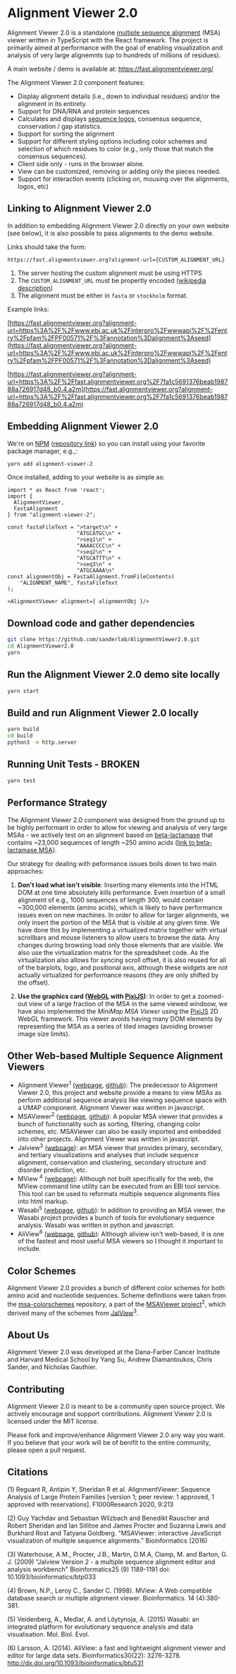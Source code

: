 # Alignment Viewer 2.0

Alignment Viewer 2.0 is a standalone [multiple sequence alignment](https://en.wikipedia.org/wiki/Multiple_sequence_alignment) (MSA) viewer written in TypeScript with the React framework. The project is primarily aimed at performance with the goal of enabling visualization and analysis of very
large alignemnts (up to hundreds of millions of residues).

A main website / demo is available at: https://fast.alignmentviewer.org/

The Alignment Viewer 2.0 component features:

- Display alignment details (i.e., down to individual residues) and/or the alignment in its entirety.
- Support for DNA/RNA and protein sequences
- Calculates and displays [sequence logos](https://en.wikipedia.org/wiki/Sequence_logo), consensus sequence, conservation / gap statistics.
- Support for sorting the alignment
- Support for different styling options including color schemes and selection of which residues to color (e.g., only those that match the consensus sequences).
- Client side only - runs in the browser alone.
- View can be customized, removing or adding only the pieces needed.
- Support for interaction events (clicking on, mousing over the alignments, logos, etc)

## Linking to Alignment Viewer 2.0

In addition to embedding Alignment Viewer 2.0 directly on your own website (see below), it is also possible to pass alignments to the demo website.

Links should take the form:

`https://fast.alignmentviewer.org?alignment-url={CUSTOM_ALIGNMENT_URL}`

1. The server hosting the custom alignment must be using HTTPS
2. The `CUSTOM_ALIGNMENT_URL` must be propertly encoded ([wikipedia description](https://en.wikipedia.org/wiki/Query_string#URL_encoding))
3. The alignment must be either in `fasta` or `stockholm` format.

Example links:

[https://fast.alignmentviewer.org?alignment-url=https%3A%2F%2Fwww.ebi.ac.uk%2Finterpro%2Fwwwapi%2F%2Fentry%2Fpfam%2FPF00571%2F%3Fannotation%3Dalignment%3Aseed](https://fast.alignmentviewer.org?alignment-url=https%3A%2F%2Fwww.ebi.ac.uk%2Finterpro%2Fwwwapi%2F%2Fentry%2Fpfam%2FPF00571%2F%3Fannotation%3Dalignment%3Aseed)

[https://fast.alignmentviewer.org?alignment-url=https%3A%2F%2Ffast.alignmentviewer.org%2F7fa1c5691376beab198788a726917d48_b0.4.a2m](https://fast.alignmentviewer.org?alignment-url=https%3A%2F%2Ffast.alignmentviewer.org%2F7fa1c5691376beab198788a726917d48_b0.4.a2m)


## Embedding Alignment Viewer 2.0

We're on [NPM](https://www.npmjs.com/) ([repository link](https://https://www.npmjs.com/package/alignment-viewer-2/)) so you can install using your favorite package manager, e.g.,:

```sh
yarn add alignment-viewer-2
```

Once installed, adding to your website is as simple as:

```JSX
import * as React from 'react';
import { 
  AlignmentViewer, 
  FastaAlignment
} from "alignment-viewer-2";

const fastaFileText = ">target\n" +
                      "ATGCATGC\n" +
                      ">seq1\n" +
                      "AAAACCCC\n" +
                      ">seq2\n" +
                      "ATGCATTT\n" +
                      ">seq3\n" +
                      "ATGCAAAA\n"
const alignmentObj = FastaAlignment.fromFileContents(
    "ALIGNMENT_NAME", fastaFileText
);

<AlignmentViewer alignment={ alignmentObj }/>
```

## Download code and gather dependencies

```sh
git clone https://github.com/sanderlab/AlignmentViewer2.0.git
cd AlignmentViewer2.0
yarn
```

## Run the Alignment Viewer 2.0 demo site locally
```sh
yarn start
```

## Build and run Alignment Viewer 2.0 locally
```sh
yarn build
cd build
python3 -m http.server
```


## Running Unit Tests - **BROKEN**
```sh
yarn test
```

## Performance Strategy

The Alignment Viewer 2.0 component was designed from the ground up to be highly performant in order to allow for viewing and analysis of very large MSAs - we actively test on an alignment based on [beta-lactamase](https://en.wikipedia.org/wiki/Beta-lactamase) that contains ~23,000
sequences of length ~250 amino acids ([link to beta-lactamase MSA](https://raw.githubusercontent.com/sanderlab/AlignmentViewer2.0/master/public/7fa1c5691376beab198788a726917d48_b0.4.a2m)).

Our strategy for dealing with peformance issues boils down to two main approaches:

1. **Don't load what isn't visible**: Inserting many elements into the HTML DOM at one time absolutely kills performance. Even insertion of a small alignment of e.g., 1000 sequences of length 300, would contain ~300,000 elements (amino acids), which is likely to have performance issues even on new machines. In order to allow for larger alignments, we only insert the portion of the MSA that is visible at any given time. We have done this by implementing a virtualized matrix together with virtual scrollbars and mouse listeners to allow users to browse the data. Any changes during browsing load only those elements that are visible. We also use the virtualization matrix for the spreadsheet code. As the virtualization also allows for syncing scroll offset, it is also reused for all of the barplots, logo, and positional axis, although these widgets are not actually virtualized for performance reasons (they are only shifted by the offset).

2. **Use the graphics card ([WebGL](https://get.webgl.org/) with [PixiJS](https://www.pixijs.com/))**: In order to get a zoomed-out view of a large fraction of the MSA in the same viewed windoow, we have also implemented the _MiniMap MSA Viewer_ using the [PixiJS](https://www.pixijs.com/) 2D WebGL framework. This viewer avoids having many DOM elements by representing the MSA as a series of tiled images (avoiding browser image size limits).

## Other Web-based Multiple Sequence Alignment Viewers

- Alignment Viewer<sup>1</sup> ([webpage](https://alignmentviewer.org/), [github](https://github.com/sanderlab/alignmentviewer)): The predecessor to Alignment Viewer 2.0, this project and website provide a means to view MSAs as perform additional sequence analysis like viewing sequence space with a UMAP component. Alignment Viewer was written in javascript.
- MSAViewer<sup>2</sup> ([webpage](http://msa.biojs.net), [github](https://github.com/wilzbach/msa)): A popular MSA viewer that provides a bunch of functionality such as sorting, filtering, changing color schemes, etc. MSAViewer can also be easily imported and embedded into other projects. Alignment Viewer was written in javascript.
- Jalview<sup>3</sup> ([webpage](https://www.jalview.org/)): an MSA viewer that provides primary, secondary, and tertiary visualizations and analyses that include sequence alignment, conservation and clustering, secondary structure and disorder prediction, etc.
- MView <sup>4</sup> ([webpage](https://www.ebi.ac.uk/Tools/msa/mview/)): Although not built specifically for the web, the MView command line utility can be executed from an EBI tool service. This tool can be used to reformats multiple sequence alignments files into html markup.
- Wasabi<sup>5</sup> ([webpage](http://wasabiapp.org/), [github](https://github.com/veidenberg/wasabi)): In addition to providing an MSA viewer, the Wasabi project provides a bunch of tools for evolutionary sequence analysis. Wasabi was written in python and javascript.
- AliView<sup>6</sup> ([webpage](https://ormbunkar.se/aliview/), [github](https://github.com/AliView/AliView)): Although aliview isn't web-based, it is one of the fastest and most useful MSA viewers so I thought it important to include.

## Color Schemes

Alignment Viewer 2.0 provides a bunch of different color schemes for both amino acid and nucleotide sequences. Scheme definitions were taken from the [msa-colorschemes](https://github.com/wilzbach/msa-colorschemes) repository, a part of the
[MSAViewer project](https://github.com/wilzbach/msa)<sup>2</sup>, which derived many of the schemes from [JalView](https://www.jalview.org/help/html/colourSchemes/)<sup>3</sup>.

## About Us

Alignment Viewer 2.0 was developed at the Dana-Farber Cancer Institute and Harvard Medical School by Yang Su, Andrew Diamantoukos, Chris Sander, and Nicholas Gauthier.

## Contributing

Alignment Viewer 2.0 is meant to be a community open source project. We actively encourage and support contributions. Alignment Viewer 2.0 is licensed under the MIT license.

Please fork and improve/enhance Alignment Viewer 2.0 any way you want. If you believe that your work will be of benifit to the entire community, please open a pull request.

## Citations

(1) Reguant R, Antipin Y, Sheridan R et al. AlignmentViewer: Sequence Analysis of Large Protein Families [version 1; peer review: 1 approved, 1 approved with reservations]. F1000Research 2020, 9:213

(2) Guy Yachdav and Sebastian Wilzbach and Benedikt Rauscher and Robert Sheridan and Ian Sillitoe and James Procter and Suzanna Lewis and Burkhard Rost and Tatyana Goldberg. "MSAViewer: interactive JavaScript visualization of multiple sequence alignments." Bioinformatics (2016)

(3) Waterhouse, A.M., Procter, J.B., Martin, D.M.A, Clamp, M. and Barton, G. J. (2009)
"Jalview Version 2 - a multiple sequence alignment editor and analysis workbench"
Bioinformatics25 (9) 1189-1191 doi: 10.1093/bioinformatics/btp033

(4) Brown, N.P., Leroy C., Sander C. (1998). MView: A Web compatible database search or multiple alignment viewer. Bioinformatics. 14 (4):380-381.

(5) Veidenberg, A., Medlar, A. and Löytynoja, A. (2015) Wasabi: an integrated platform for evolutionary sequence analysis and data visualisation. Mol. Biol. Evol.

(6) Larsson, A. (2014). AliView: a fast and lightweight alignment viewer and editor for large data sets. Bioinformatics30(22): 3276-3278. http://dx.doi.org/10.1093/bioinformatics/btu531
